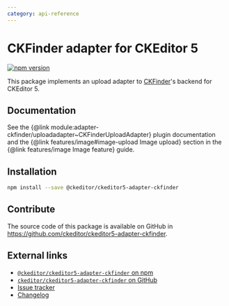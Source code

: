 ```yaml
---
category: api-reference
---
```


# CKFinder adapter for CKEditor 5

[![npm version](https://badge.fury.io/js/%40ckeditor%2Fckeditor5-adapter-ckfinder.svg)](https://www.npmjs.com/package/@ckeditor/ckeditor5-adapter-ckfinder)

This package implements an upload adapter to [CKFinder](https://ckeditor.com/ckeditor-4/ckfinder/)'s backend for CKEditor 5.

## Documentation

See the {@link module:adapter-ckfinder/uploadadapter~CKFinderUploadAdapter} plugin documentation and the {@link features/image#image-upload Image upload} section in the {@link features/image Image feature} guide.

## Installation

```bash
npm install --save @ckeditor/ckeditor5-adapter-ckfinder
```

## Contribute

The source code of this package is available on GitHub in https://github.com/ckeditor/ckeditor5-adapter-ckfinder.

## External links

* [`@ckeditor/ckeditor5-adapter-ckfinder` on npm](https://www.npmjs.com/package/@ckeditor/ckeditor5-adapter-ckfinder)
* [`ckeditor/ckeditor5-adapter-ckfinder` on GitHub](https://github.com/ckeditor/ckeditor5-adapter-ckfinder)
* [Issue tracker](https://github.com/ckeditor/ckeditor5-adapter-ckfinder/issues)
* [Changelog](https://github.com/ckeditor/ckeditor5-adapter-ckfinder/blob/master/CHANGELOG.md)
